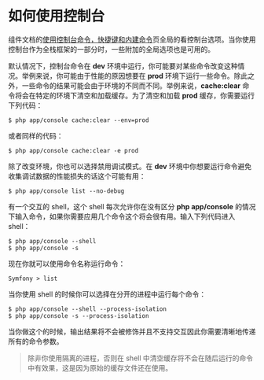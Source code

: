 # 如何使用控制台

组件文档的[使用控制台命令，快捷键和内建命令](http://symfony.com/doc/current/components/console/usage.html)页全局的看控制台选项。当你使用控制台作为全栈框架的一部分时，一些附加的全局选项也是可用的。  

默认情况下，控制台命令在 **dev** 环境中运行，你可能要对某些命令改变这种情况。举例来说，你可能由于性能的原因想要在 **prod** 环境下运行一些命令。除此之外，一些命令的结果可能会由于环境的不同而不同。举例来说，**cache:clear** 命令将会在特定的环境下清空和加载缓存。为了清空和加载 **prod** 缓存，你需要运行下列代码：  

```
$ php app/console cache:clear --env=prod
```  

或者同样的代码：  

```
$ php app/console cache:clear -e prod
```  

除了改变环境，你也可以选择禁用调试模式。在 **dev** 环境中你想要运行命令避免收集调试数据的性能损失的话这个可能有用：  

```
$ php app/console list --no-debug
```  

有一个交互的 shell，这个 shell 每次允许你在没有区分 **php app/console** 的情况下输入命令，如果你需要应用几个命令这个将会很有用。输入下列代码进入 shell：  

```
$ php app/console --shell
$ php app/console -s
```  

现在你就可以使用命令名称运行命令：  

```
Symfony > list
```  

当你使用 shell 的时候你可以选择在分开的进程中运行每个命令：  

```
$ php app/console --shell --process-isolation
$ php app/console -s --process-isolation
```  

当你做这个的时候，输出结果将不会被修饰并且不支持交互因此你需要清晰地传递所有的命令参数。  

> 除非你使用隔离的进程，否则在 shell 中清空缓存将不会在随后运行的命令中有效果，这是因为原始的缓存文件还在使用。
